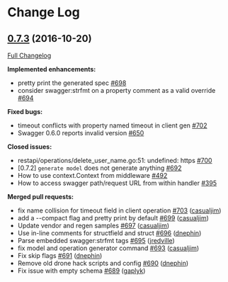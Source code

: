 # Change Log

## [0.7.3](https://github.com/joomcode/joompro-go-swagger/tree/0.7.3) (2016-10-20)
[Full Changelog](https://github.com/joomcode/joompro-go-swagger/compare/0.7.2...0.7.3)

**Implemented enhancements:**

- pretty print the generated spec [\#698](https://github.com/joomcode/joompro-go-swagger/issues/698)
- consider swagger:strfmt on a property comment as a valid override [\#694](https://github.com/joomcode/joompro-go-swagger/issues/694)

**Fixed bugs:**

- timeout conflicts with property named timeout in client gen [\#702](https://github.com/joomcode/joompro-go-swagger/issues/702)
- Swagger 0.6.0 reports invalid version [\#650](https://github.com/joomcode/joompro-go-swagger/issues/650)

**Closed issues:**

- restapi/operations/delete\_user\_name.go:51: undefined: https [\#700](https://github.com/joomcode/joompro-go-swagger/issues/700)
- \[0.7.2\] `generate model` does not generate anything [\#692](https://github.com/joomcode/joompro-go-swagger/issues/692)
- How to use context.Context from middleware [\#492](https://github.com/joomcode/joompro-go-swagger/issues/492)
- How to access swagger path/request URL from within handler [\#395](https://github.com/joomcode/joompro-go-swagger/issues/395)

**Merged pull requests:**

- fix name collision for timeout field in client operation [\#703](https://github.com/joomcode/joompro-go-swagger/pull/703) ([casualjim](https://github.com/casualjim))
- add a --compact flag and pretty print by default [\#699](https://github.com/joomcode/joompro-go-swagger/pull/699) ([casualjim](https://github.com/casualjim))
- Update vendor and regen samples [\#697](https://github.com/joomcode/joompro-go-swagger/pull/697) ([casualjim](https://github.com/casualjim))
- Use in-line comments for structfield and struct [\#696](https://github.com/joomcode/joompro-go-swagger/pull/696) ([dnephin](https://github.com/dnephin))
- Parse embedded swagger:strfmt tags [\#695](https://github.com/joomcode/joompro-go-swagger/pull/695) ([jredville](https://github.com/jredville))
- fix model and operation generator command [\#693](https://github.com/joomcode/joompro-go-swagger/pull/693) ([casualjim](https://github.com/casualjim))
- Fix skip flags [\#691](https://github.com/joomcode/joompro-go-swagger/pull/691) ([dnephin](https://github.com/dnephin))
- Remove old drone hack scripts and config [\#690](https://github.com/joomcode/joompro-go-swagger/pull/690) ([dnephin](https://github.com/dnephin))
- Fix issue with empty schema  [\#689](https://github.com/joomcode/joompro-go-swagger/pull/689) ([gaplyk](https://github.com/gaplyk))
